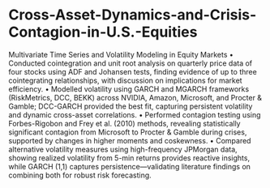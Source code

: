 # Cross-Asset-Dynamics-and-Crisis-Contagion-in-U.S.-Equities
Multivariate Time Series and Volatility Modeling in Equity Markets
• Conducted cointegration and unit root analysis on quarterly price data of four stocks using ADF and Johansen tests, finding evidence of up to three cointegrating relationships, with discussion on implications for market efficiency.
• Modelled volatility using GARCH and MGARCH frameworks (RiskMetrics, DCC, BEKK) across NVIDIA, Amazon, Microsoft, and Procter & Gamble; DCC-GARCH provided the best fit, capturing persistent volatility and dynamic cross-asset correlations.
• Performed contagion testing using Forbes-Rigobon and Frey et al. (2010) methods, revealing statistically significant contagion from Microsoft to Procter & Gamble during crises, supported by changes in higher moments and coskewness.
• Compared alternative volatility measures using high-frequency JPMorgan data, showing realized volatility from 5-min returns provides reactive insights, while GARCH (1,1) captures persistence—validating literature findings on combining both for robust risk forecasting.
